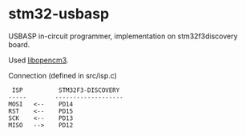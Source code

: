 # stm32-usbasp

USBASP in-circuit programmer, implementation on stm32f3discovery board.

Used [libopencm3](https://github.com/libopencm3/libopencm3).

Connection (defined in src/isp.c)

     ISP          STM32F3-DISCOVERY
    -----        -------------------
    MOSI   <--    PD14
    RST    <--    PD15
    SCK    <--    PD13
    MISO   -->    PD12
